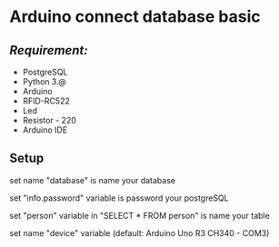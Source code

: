 # Arduino connect database basic

## **_Requirement:_**

+ PostgreSQL
+ Python 3.@
+ Arduino
+ RFID-RC522
+ Led
+ Resistor - 220
+ Arduino IDE

## Setup

set name "database" is name your database

set "info.password" variable is password your postgreSQL

set "person" variable in "SELECT * FROM person" is name your table

set name "device" variable (default: Arduino Uno R3 CH340 - COM3)

